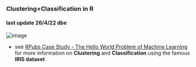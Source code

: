 ### Clustering+Classification in R
#### last update 26/4/22 dbe

![image](https://user-images.githubusercontent.com/52699611/167308974-00d94dee-9bdb-4ab4-96e3-794154767e06.png)

* see [RPubs Case Study - The Hello World Problem of Machine Learning](https://rpubs.com/HowardT/iriskmeans) for more information on **Clustering** and  **Classification** using the famous **IRIS dataset**

